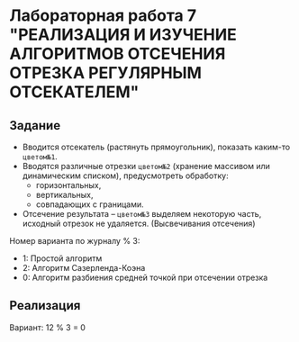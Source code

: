 # Лабораторная работа 7 "РЕАЛИЗАЦИЯ И ИЗУЧЕНИЕ АЛГОРИТМОВ ОТСЕЧЕНИЯ ОТРЕЗКА РЕГУЛЯРНЫМ ОТСЕКАТЕЛЕМ"

## Задание

- Вводится отсекатель (растянуть прямоугольник), показать каким-то `цветом№1`.
- Вводятся различные отрезки `цветом№2` (хранение массивом или динамическим списком),
  предусмотреть обработку:
    - горизонтальных,
    - вертикальных,
    - совпадающих с границами.
- Отсечение результата – `цветом№3` выделяем некоторую часть, исходный отрезок не удаляется. (Высвечивания отсечения)

Номер варианта по журналу % 3:
- 1: Простой алгоритм
- 2: Алгоритм Сазерленда-Коэна
- 0: Алгоритм разбиения средней точкой при отсечении отрезка

## Реализация

Вариант: 12 % 3 = 0
